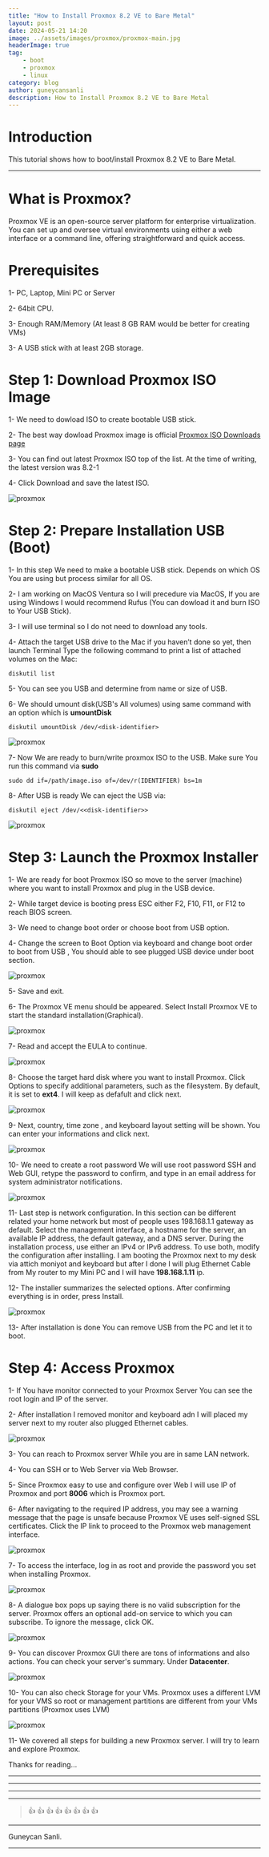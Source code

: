 ```yaml
---
title: "How to Install Proxmox 8.2 VE to Bare Metal"
layout: post
date: 2024-05-21 14:20
image: ../assets/images/proxmox/proxmox-main.jpg
headerImage: true
tag:
    - boot
    - proxmox
    - linux
category: blog
author: guneycansanli
description: How to Install Proxmox 8.2 VE to Bare Metal
---
```


# Introduction

This tutorial shows how to boot/install Proxmox 8.2 VE to Bare Metal.  

---

# What is Proxmox?

Proxmox VE is an open-source server platform for enterprise virtualization. You can set up and oversee virtual environments using either a web interface or a command line, offering straightforward and quick access.

# Prerequisites

1- PC, Laptop, Mini PC or Server

2- 64bit CPU.

3- Enough RAM/Memory (At least 8 GB RAM would be better for creating VMs)

3- A USB stick with at least 2GB storage.

# Step 1: Download Proxmox ISO Image

1- We need to dowload ISO to create bootable USB stick.

2- The best way dowload Proxmox image is official   [Proxmox ISO Downloads page](https://www.proxmox.com/en/downloads/proxmox-virtual-environment/iso)

3- You can find out latest Proxmox ISO top of the list. At the time of writing, the latest version was 8.2-1

4- Click Download and save the latest ISO.

![proxmox][30]


# Step 2: Prepare Installation USB (Boot)

1- In this step We need to make a bootable USB stick. Depends on which OS You are using but process similar for all OS. 

2- I am working on MacOS Ventura so I will precedure via MacOS, If you are using Windows I would recommend Rufus (You can dowload it and burn ISO to Your USB Stick).

3- I will use terminal so I do not need to download any tools.

4- Attach the target USB drive to the Mac if you haven’t done so yet, then launch Terminal
Type the following command to print a list of attached volumes on the Mac:

```
diskutil list
```

5- You can see you USB and determine from name or size of USB.

6- We should umount disk(USB's All volumes) using same command with an option which is **umountDisk**

```
diskutil umountDisk /dev/<disk-identifier>
```
![proxmox][1]

7- Now We are ready to burn/write proxmox ISO to the USB. Make sure You run this command via **sudo**

```
sudo dd if=/path/image.iso of=/dev/r(IDENTIFIER) bs=1m
```

8- After USB is ready We can eject the USB via:
```
diskutil eject /dev/<<disk-identifier>>
```
![proxmox][2]


# Step 3: Launch the Proxmox Installer

1- We are ready for boot Proxmox ISO so move to the server (machine) where you want to install Proxmox and plug in the USB device.

2- While target device is booting press ESC either F2, F10, F11, or F12 to reach BIOS screen.

3- We need to change boot order or choose boot from USB option.

4- Change the screen to Boot Option via keyboard and change boot order to boot from USB , You should able to see plugged USB device under boot section.

![proxmox][3]

5- Save and exit.

6- The Proxmox VE menu should be appeared. Select Install Proxmox VE to start the standard installation(Graphical).

![proxmox][4]

7- Read and accept the EULA to continue.

![proxmox][5]

8- Choose the target hard disk where you want to install Proxmox. Click Options to specify additional parameters, such as the filesystem. By default, it is set to **ext4**. I will keep as defafult and click next.

![proxmox][6]

9- Next, country, time zone , and keyboard layout setting will be shown. You can enter your informations and click next.

![proxmox][7]

10- We need to create a root password We will use root password SSH and Web GUI, retype the password to confirm, and type in an email address for system administrator notifications.

![proxmox][8]

11- Last step is network configuration. In this section can be different related your home network but most of people uses 198.168.1.1 gateway as default. Select the management interface, a hostname for the server, an available IP address, the default gateway, and a DNS server. During the installation process, use either an IPv4 or IPv6 address. To use both, modify the configuration after installing. I am booting the Proxmox next to my desk via attich moniyot and keyboard but after I done I will plug Ethernet Cable from My router to my Mini PC and I will have **198.168.1.11** ip. 

12- The installer summarizes the selected options. After confirming everything is in order, press Install.

![proxmox][9]

13- After installation is done You can remove USB from the PC and let it to boot.


# Step 4: Access Proxmox

1- If You have monitor connected to your Proxmox Server You can see the root login and IP of the server. 

2- After installation I removed monitor and keyboard adn I will placed my server next to my router also plugged Ethernet cables.

![proxmox][10]

3- You can reach to Proxmox server While you are in same LAN network.

4- You can SSH or to Web Server via Web Browser.

5- Since Proxmox easy to use and configure over Web I will use IP of Proxmox and port **8006** which is Proxmox port.

6- After navigating to the required IP address, you may see a warning message that the page is unsafe because Proxmox VE uses self-signed SSL certificates. Click the IP link to proceed to the Proxmox web management interface.

![proxmox][11]

7-  To access the interface, log in as root and provide the password you set when installing Proxmox.

![proxmox][12]

8- A dialogue box pops up saying there is no valid subscription for the server. Proxmox offers an optional add-on service to which you can subscribe. To ignore the message, click OK.

![proxmox][13]

9- You can discover Proxmox GUI there are tons of informations and also actions. You can check your server's summary. Under **Datacenter**. 

![proxmox][14]

10- You can also check Storage for your VMs. Proxmox uses a different LVM for your VMS so root or management partitions are different from your VMs partitions (Proxmox uses LVM)

![proxmox][15]

11- We covered all steps for building a new Proxmox server. I will try to learn and explore Proxmox. 

Thanks for reading...

---

---

---

---

> :+1: :+1: :+1: :+1: :+1: :+1: :+1: :+1:

---

Guneycan Sanli.

---

[30]: ../assets/images/proxmox/proxmox-iso.jpg
[1]: ../assets/images/proxmox/proxmox-1.jpg
[2]: ../assets/images/proxmox/proxmox-2.jpg
[3]: ../assets/images/proxmox/proxmox-boot-1.jpg
[4]: ../assets/images/proxmox/proxmox-boot-2.jpg
[5]: ../assets/images/proxmox/proxmox-boot-3.jpg
[6]: ../assets/images/proxmox/proxmox-boot-4.jpg
[7]: ../assets/images/proxmox/proxmox-boot-5.jpg
[8]: ../assets/images/proxmox/proxmox-boot-6.jpg
[9]: ../assets/images/proxmox/proxmox-boot-7.jpg
[10]: ../assets/images/proxmox/proxmox-boot-9.jpg
[11]: ../assets/images/proxmox/proxmox-3.jpg
[12]: ../assets/images/proxmox/proxmox-4.jpg
[13]: ../assets/images/proxmox/proxmox-5.jpg
[14]: ../assets/images/proxmox/proxmox-6.jpg
[15]: ../assets/images/proxmox/proxmox-7.jpg
